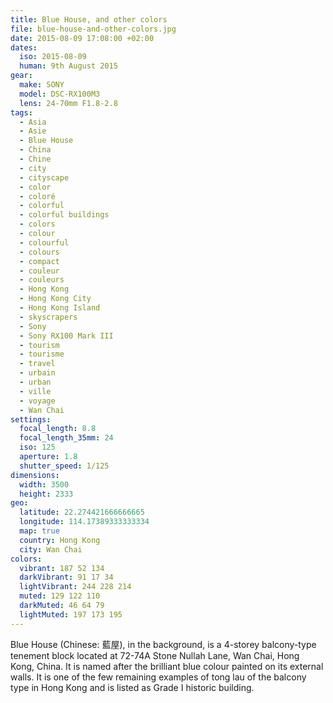 ```yaml
---
title: Blue House, and other colors
file: blue-house-and-other-colors.jpg
date: 2015-08-09 17:08:00 +02:00
dates:
  iso: 2015-08-09
  human: 9th August 2015
gear:
  make: SONY
  model: DSC-RX100M3
  lens: 24-70mm F1.8-2.8
tags:
  - Asia
  - Asie
  - Blue House
  - China
  - Chine
  - city
  - cityscape
  - color
  - coloré
  - colorful
  - colorful buildings
  - colors
  - colour
  - colourful
  - colours
  - compact
  - couleur
  - couleurs
  - Hong Kong
  - Hong Kong City
  - Hong Kong Island
  - skyscrapers
  - Sony
  - Sony RX100 Mark III
  - tourism
  - tourisme
  - travel
  - urbain
  - urban
  - ville
  - voyage
  - Wan Chai
settings:
  focal_length: 8.8
  focal_length_35mm: 24
  iso: 125
  aperture: 1.8
  shutter_speed: 1/125
dimensions:
  width: 3500
  height: 2333
geo:
  latitude: 22.274421666666665
  longitude: 114.17389333333334
  map: true
  country: Hong Kong
  city: Wan Chai
colors:
  vibrant: 187 52 134
  darkVibrant: 91 17 34
  lightVibrant: 244 228 214
  muted: 129 122 110
  darkMuted: 46 64 79
  lightMuted: 197 173 195
---
```


Blue House (Chinese: 藍屋), in the background, is a 4-storey balcony-type tenement block located at 72-74A Stone Nullah Lane, Wan Chai, Hong Kong, China. It is named after the brilliant blue colour painted on its external walls. It is one of the few remaining examples of tong lau of the balcony type in Hong Kong and is listed as Grade I historic building.
